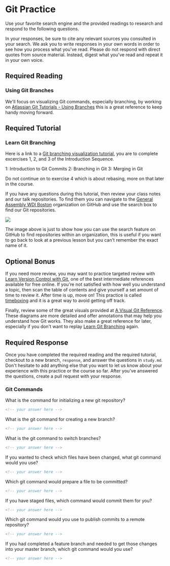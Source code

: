 # Git Practice

Use your favorite search engine and the provided readings to research and
respond to the following questions.

In your responses, be sure to cite any relevant sources you consulted in your
search. We ask you to write responses in your own words in order to see how you
process what you've read. Please do not respond with direct quotes from source
material. Instead, digest what you've read and repeat it in your own voice.

## Required Reading

### Using Git Branches

We'll focus on visualizing Git commands, especially branching, by working on [Atlassian Git Tutorials - Using Branches](https://www.atlassian.com/git/tutorials/using-branches)
this is a great reference to keep handy moving forward.

## Required Tutorial

### Learn Git Branching

Here is a link to a [Git branching visualization tutorial](https://learngitbranching.js.org/), you are to complete
excercises 1, 2, and 3 of the Introduction Sequence.

1: Introduction to Git Commits
2: Branching in Git
3: Merging in Git

Do not continue on to exercise 4 which is about rebasing, more on that later in
the course.

If you have any questions during this tutorial, then review your class notes
and our talk repositories. To find them you can navigate to the [General Assembly WDI Boston](https://git.generalassemb.ly/ga-wdi-boston)
organization on GitHub and use the search box to find our Git repositories.

![](https://i.imgur.com/TcAbSrU.png)

The image above is just to show how you can use the search feature on GitHub to
find repositories within an organization, this is useful if you want to go back
to look at a previous lesson but you can't remember the exact name of it.

## Optional Bonus

If you need more review, you may want to practice targeted review with [Learn Version Control with Git](http://www.git-tower.com/learn/git/ebook/),
one of the best intermediate references available for free online. If you're
not satisfied with how well you understand a topic, then scan the table of
contents and give yourself a set amount of time to review it. After time is up,
move on! This practice is called [timeboxing](https://en.wikipedia.org/wiki/Timeboxing)
and it is a great way to avoid getting off track.

Finally, review some of the great visuals provided at [A Visual Git Reference](http://marklodato.github.io/visual-git-guide/index-en.html).
These diagrams are more detailed and offer annotations that may help you
understand how Git works. They also make a great reference for later,
especially if you don't want to replay [Learn Git Branching](http://pcottle.github.io/learnGitBranching/)
again.

## Required Response

Once you have completed the required reading and the required tutorial,
checkout to a new branch, `response`, and answer the questions in `study.md`.
Don't hesitate to add anything else that you want to let us know about your
experience with this practice or the course so far. After you've answered the
questions, create a pull request with your response.

### Git Commands

What is the command for initializing a new git repository?

```md
<!-- your answer here -->
```

What is the git command for creating a new branch?

```md
<!-- your answer here -->
```

What is the git command to switch branches?

```md
<!-- your answer here -->
```

If you wanted to check which files have been changed, what git command would
you use?

```md
<!-- your answer here -->
```

Which git command would prepare a file to be committed?

```md
<!-- your answer here -->
```

If you have staged files, which command would commit them for you?

```md
<!-- your answer here -->
```

Which git command would you use to publish commits to a remote repository?

```md
<!-- your answer here -->
```

If you had completed a feature branch and needed to get those changes into your
master branch, which git command would you use?

```md
<!-- your answer here -->
```
